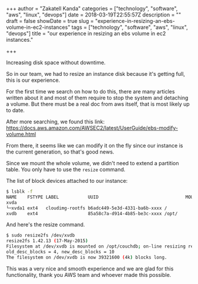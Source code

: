 +++
author = "Zakatell Kanda"
categories = ["technology", "software", "aws", "linux", "devops"]
date = 2018-03-19T22:55:57Z
description = ""
draft = false
showDate = true
slug = "experience-in-resizing-an-ebs-volume-in-ec2-instances"
tags = ["technology", "software", "aws", "linux", "devops"]
title = "our experience in resizing an ebs volume in ec2 instances."

+++

Increasing disk space without downtime.

So in our team, we had to resize an instance disk because it's getting full, this is our experience.

For the first time we search on how to do this, there are many articles written about it and most of them require to stop the system and detaching a volume. But there must be a real doc from aws itself, that is most likely up to date.

After more searching, we found this link: https://docs.aws.amazon.com/AWSEC2/latest/UserGuide/ebs-modify-volume.html

From there, it seems like we can modify it on the fly since our instance is the current generation, so that's good news.

Since we mount the whole volume, we didn't need to extend a partition table. You only have to use the `resize` command.

The list of block devices attached to our instance:

```sh
$ lsblk -f
NAME    FSTYPE LABEL           UUID                                 MOUNTPOINT
xvda
└─xvda1 ext4   cloudimg-rootfs b6adc449-5e3d-4331-ba6b-xxxx /
xvdb    ext4                   85a58c7a-d914-4b85-be3c-xxxx /opt/
```

And here's the resize command.

```sh
$ sudo resize2fs /dev/xvdb
resize2fs 1.42.13 (17-May-2015)
Filesystem at /dev/xvdb is mounted on /opt/couchdb; on-line resizing required
old_desc_blocks = 4, new_desc_blocks = 10
The filesystem on /dev/xvdb is now 39321600 (4k) blocks long.
```

This was a very nice and smooth experience and we are glad for this functionality, thank you AWS team and whoever made this possible.
